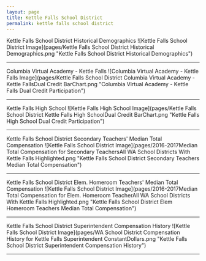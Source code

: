 ```yaml
---
layout: page
title: Kettle Falls School District
permalink: kettle falls school district
---
```



Kettle Falls School District Historical Demographics
![Kettle Falls School District Image](pages/Kettle Falls School District Historical Demographics.png "Kettle Falls School District Historical Demographics")

___

Columbia Virtual Academy - Kettle Falls
![Columbia Virtual Academy - Kettle Falls Image](pages/Kettle Falls School District Columbia Virtual Academy - Kettle FallsDual Credit BarChart.png "Columbia Virtual Academy - Kettle Falls Dual Credit Participation")

___

Kettle Falls High School
![Kettle Falls High School Image](pages/Kettle Falls School District Kettle Falls High SchoolDual Credit BarChart.png "Kettle Falls High School Dual Credit Participation")

___

Kettle Falls School District Secondary Teachers' Median Total Compensation
![Kettle Falls School District Image](pages/2016-2017Median Total Compensation for Secondary TeachersAll WA School Districts With Kettle Falls Highlighted.png "Kettle Falls School District Secondary Teachers Median Total Compensation")

___

Kettle Falls School District Elem. Homeroom Teachers' Median Total Compensation
![Kettle Falls School District Image](pages/2016-2017Median Total Compensation for Elem. Homeroom TeacherAll WA School Districts With Kettle Falls Highlighted.png "Kettle Falls School District Elem Homeroom Teachers Median Total Compensation")

___

Kettle Falls School District Superintendent Compensation History
![Kettle Falls School District Image](pages/WA School District Compensation History for Kettle Falls Superintendent ConstantDollars.png "Kettle Falls School District Superintendent Compensation History")

___

